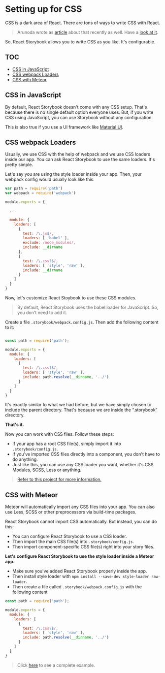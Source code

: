 # Setting up for CSS

CSS is a dark area of React. There are tons of ways to write CSS with React.

> Arunoda wrote as [article](https://voice.kadira.io/state-of-react-and-css-501d179443d3) about that recently as well. Have a [look at it](https://voice.kadira.io/state-of-react-and-css-501d179443d3).

So, React Storybook allows you to write CSS as you like. It's configurable.

## TOC

* [CSS in JavaScript](#css-in-javascript)
* [CSS webpack Loaders](#css-webpack-loaders)
* [CSS with Meteor](#css-with-meteor)

## CSS in JavaScript

By default, React Storybook doesn't come with any CSS setup. That's because there is no single default option everyone uses. But, if you write CSS using JavaScript, you can use Storybook without any configuration.

This is also true if you use a UI framework like [Material UI](https://github.com/callemall/material-ui).

## CSS webpack Loaders

Usually, we use CSS with the help of webpack and we use CSS loaders inside our app. You can ask React Storybook to use the same loaders. It's pretty simple.

Let's say you are using the style loader inside your app. Then, your webpack config would usually look like this:

```js
var path = require('path')
var webpack = require('webpack')

module.exports = {

  ...

  module: {
    loaders: [
      {
        test: /\.js$/,
        loaders: [ 'babel' ],
        exclude: /node_modules/,
        include: __dirname
      },
      {
        test: /\.css?$/,
        loaders: [ 'style', 'raw' ],
        include: __dirname
      }
    ]
  }
}
```

Now, let's customize React Stoybook to use these CSS modules.

> By default, React Storybook uses the babel loader for JavaScript. So, you don't need to add it.

Create a file `.storybook/webpack.config.js`. Then add the following content to it:

```js

const path = require('path');

module.exports = {
  module: {
    loaders: [
      {
        test: /\.css?$/,
        loaders: [ 'style', 'raw' ],
        include: path.resolve(__dirname, '../')
      }
    ]
  }
}
```


It's exactly similar to what we had before, but we have simply chosen to include the parent directory. That's because we are inside the “.storybook” directory.

**That's it.**

Now you can work with CSS files. Follow these steps:


* If your app has a root CSS file(s), simply import it into `.storybook/config.js`.
* If you've imported CSS files directly into a component, you don't have to do anything.
* Just like this, you can use any CSS loader you want, whether it's CSS Modules, SCSS, Less or anything.

> [Refer to this project for more information.](https://github.com/kadira-samples/react-storybook-demo)

## CSS with Meteor

Meteor will automatically import any CSS files into your app. You can also use Less, SCSS or other preprocessors via build-time packages.

React Storybook cannot import CSS automatically. But instead, you can do this:

* You can configure React Storybook to use a CSS loader.
* Then import the main CSS file(s) into `.storybook/config.js`.
* Then import component-specific CSS file(s) right into your story files.

**Let's configure React Storybook to use the style loader inside a Meteor app.**

* Make sure you've added React Storybook properly inside the app.
* Then install style loader with `npm install --save-dev style-loader raw-loader`.
* Then create a file called `.storybook/webpack.config.js` with the following content

```js
const path = require('path');

module.exports = {
  module: {
    loaders: [
      {
        test: /\.css?$/,
        loaders: [ 'style', 'raw' ],
        include: path.resolve(__dirname, '../')
      }
    ]
  }
}
```

> Click [here](https://github.com/mantrajs/mantra-sample-blog-app) to see a complete example.
